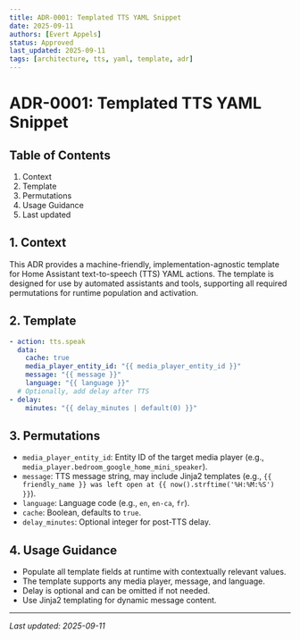 ```yaml
---
title: ADR-0001: Templated TTS YAML Snippet
date: 2025-09-11
authors: [Evert Appels]
status: Approved
last_updated: 2025-09-11
tags: [architecture, tts, yaml, template, adr]
---
```


# ADR-0001: Templated TTS YAML Snippet

## Table of Contents
1. Context
2. Template
3. Permutations
4. Usage Guidance
5. Last updated

## 1. Context
This ADR provides a machine-friendly, implementation-agnostic template for Home Assistant text-to-speech (TTS) YAML actions. The template is designed for use by automated assistants and tools, supporting all required permutations for runtime population and activation.

## 2. Template
```yaml
- action: tts.speak
  data:
    cache: true
    media_player_entity_id: "{{ media_player_entity_id }}"
    message: "{{ message }}"
    language: "{{ language }}"
  # Optionally, add delay after TTS
- delay:
    minutes: "{{ delay_minutes | default(0) }}"
```

## 3. Permutations
- `media_player_entity_id`: Entity ID of the target media player (e.g., `media_player.bedroom_google_home_mini_speaker`).
- `message`: TTS message string, may include Jinja2 templates (e.g., `{{ friendly_name }} was left open at {{ now().strftime('%H:%M:%S') }}`).
- `language`: Language code (e.g., `en`, `en-ca`, `fr`).
- `cache`: Boolean, defaults to `true`.
- `delay_minutes`: Optional integer for post-TTS delay.

## 4. Usage Guidance
- Populate all template fields at runtime with contextually relevant values.
- The template supports any media player, message, and language.
- Delay is optional and can be omitted if not needed.
- Use Jinja2 templating for dynamic message content.

---
_Last updated: 2025-09-11_